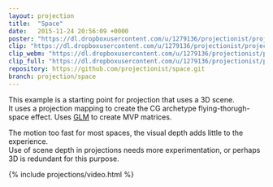 ```yaml
---
layout: projection
title:  "Space"
date:   2015-11-24 20:56:09 +0000
poster: "https://dl.dropboxusercontent.com/u/1279136/projectionist/projections/space/poster600.png"
clip: "https://dl.dropboxusercontent.com/u/1279136/projectionist/projections/space/clip600.mp4"
clip_webm: "https://dl.dropboxusercontent.com/u/1279136/projectionist/projections/space/clip600.webm"
clip_full: "https://dl.dropboxusercontent.com/u/1279136/projectionist/projections/space/original.mov"
repository: https://github.com/projectionist/space.git
branch: projection/space
---
```


This example is a starting point for projection that uses a 3D scene.  
It uses a projection mapping to create the CG archetype flying-thorugh-space effect.
Uses [GLM](http://glm.g-truc.net/) to create MVP matrices.

The motion too fast for most spaces, the visual depth adds little to the experience.  
Use of scene depth in projections needs more experimentation, or perhaps 3D is redundant for this purpose.

{% include projections/video.html %}
